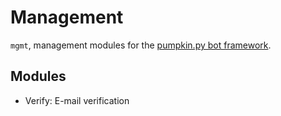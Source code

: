 # Management

`mgmt`, management modules for the [pumpkin.py bot framework](https://github.com/pumpkin-py).

## Modules

- Verify: E-mail verification
